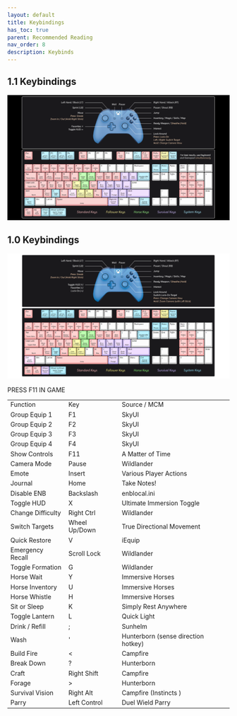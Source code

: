 ```yaml
---
layout: default
title: Keybindings
has_toc: true
parent: Recommended Reading
nav_order: 8
description: Keybinds
---
```


## 1.1 Keybindings
[![image](../../Assets/1-1Keybind.png)](../../Assets/1-1Keybind.png)


## 1.0 Keybindings
[![keybindings](../../Assets/1-0Keybind.png)](../../Assets/1-0Keybind.png)



PRESS F11 IN GAME


<table>
  <tr>
   <td>Function
   </td>
   <td>Key
   </td>
   <td>Source / MCM
   </td>
  </tr>
  <tr>
   <td>Group Equip 1
   </td>
   <td>F1
   </td>
   <td>SkyUI
   </td>
  </tr>
  <tr>
   <td>Group Equip 2
   </td>
   <td>F2
   </td>
   <td>SkyUI
   </td>
  </tr>
  <tr>
   <td>Group Equip 3
   </td>
   <td>F3
   </td>
   <td>SkyUI
   </td>
  </tr>
  <tr>
   <td>Group Equip 4
   </td>
   <td>F4
   </td>
   <td>SkyUI
   </td>
  </tr>
  <tr>
   <td>Show Controls
   </td>
   <td>F11
   </td>
   <td>A Matter of Time
   </td>
  </tr>
  <tr>
   <td>Camera Mode
   </td>
   <td>Pause
   </td>
   <td>Wildlander
   </td>
  </tr>
  <tr>
   <td>Emote
   </td>
   <td>Insert
   </td>
   <td>Various Player Actions
   </td>
  </tr>
  <tr>
   <td>Journal
   </td>
   <td>Home
   </td>
   <td>Take Notes!
   </td>
  </tr>
  <tr>
   <td>Disable ENB
   </td>
   <td>Backslash
   </td>
   <td>enblocal.ini
   </td>
  </tr>
  <tr>
   <td>Toggle HUD
   </td>
   <td>X
   </td>
   <td>Ultimate Immersion Toggle
   </td>
  </tr>
  <tr>
   <td>Change Difficulty
   </td>
   <td>Right Ctrl
   </td>
   <td>Wildlander
   </td>
  </tr>
  <tr>
   <td>Switch Targets
   </td>
   <td>Wheel Up/Down
   </td>
   <td>True Directional Movement
   </td>
  </tr>
  <tr>
   <td>Quick Restore
   </td>
   <td>V
   </td>
   <td>iEquip
   </td>
  </tr>
  <tr>
   <td>Emergency Recall
   </td>
   <td>Scroll Lock
   </td>
   <td>Wildlander
   </td>
  </tr>
  <tr>
   <td>Toggle Formation
   </td>
   <td>G
   </td>
   <td>Wildlander
   </td>
  </tr>
  <tr>
   <td>Horse Wait
   </td>
   <td>Y
   </td>
   <td>Immersive Horses
   </td>
  </tr>
  <tr>
   <td>Horse Inventory
   </td>
   <td>U
   </td>
   <td>Immersive Horses
   </td>
  </tr>
  <tr>
   <td>Horse Whistle
   </td>
   <td>H
   </td>
   <td>Immersive Horses
   </td>
  </tr>
  <tr>
   <td>Sit or Sleep
   </td>
   <td>K
   </td>
   <td>Simply Rest Anywhere
   </td>
  </tr>
  <tr>
   <td>Toggle Lantern
   </td>
   <td>L
   </td>
   <td>Quick Light
   </td>
  </tr>
  <tr>
   <td>Drink / Refill
   </td>
   <td>;
   </td>
   <td>Sunhelm
   </td>
  </tr>
  <tr>
   <td>Wash
   </td>
   <td>'
   </td>
   <td>Hunterborn (sense direction hotkey)
   </td>
  </tr>
  <tr>
   <td>Build Fire
   </td>
   <td>&lt;
   </td>
   <td>Campfire
   </td>
  </tr>
  <tr>
   <td>Break Down
   </td>
   <td>?
   </td>
   <td>Hunterborn
   </td>
  </tr>
  <tr>
   <td>Craft
   </td>
   <td>Right Shift
   </td>
   <td>Campfire
   </td>
  </tr>
  <tr>
   <td>Forage
   </td>
   <td>&gt;
   </td>
   <td>Hunterborn
   </td>
  </tr>
  <tr>
   <td>Survival Vision
   </td>
   <td>Right Alt
   </td>
   <td> Campfire (Instincts )
   </td>
  </tr>
  <tr>
   <td>Parry
   </td>
   <td>Left Control
   </td>
   <td> Duel Wield Parry
   </td>
  </tr>
</table>